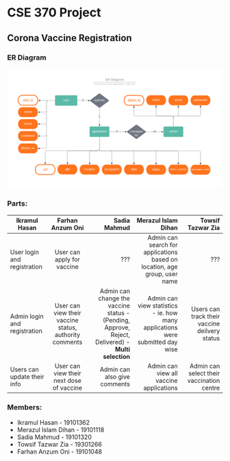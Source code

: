 # CSE 370 Project

## Corona Vaccine Registration

### ER Diagram
<img src="images/covid.png" alt="drawing"/>

### Parts:
  
| Ikramul Hasan   |      Farhan Anzum Oni      |  Sadia Mahmud |  Merazul Islam Dihan |  Towsif Tazwar Zia |
|----------|:-------------:|------:|------:|------:|
| User login and registration | User can apply for vaccine | ??? | Admin can search for applications based on location, age group, user name | ??? | 
| Admin login and registration | User can view their vaccine status, authority comments | Admin can change the vaccine status - (Pending, Approve, Reject, Delivered) - **Multi selection** | Admin can view statistics - ie. how many applications were submitted day wise | Users can track their vaccine deilvery status |
| Users can update their info | User can view their next dose of vaccine | Admin can also give comments | Admin can view all vaccine applications | Admin can select their vaccination centre |

### Members:
 * Ikramul Hasan - 19101362
 * Merazul Islam Dihan - 19101118
 * Sadia Mahmud - 19101320
 * Towsif Tazwar Zia - 19301266 
 * Farhan Anzum Oni - 19101048